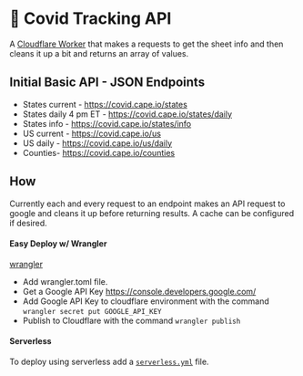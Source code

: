 # 👷 Covid Tracking API

A [Cloudflare Worker](https://developers.cloudflare.com/workers/) that makes a requests to get the sheet info and then cleans it up a bit and returns an array of values.

## Initial Basic API - JSON Endpoints

* States current - https://covid.cape.io/states
* States daily 4 pm ET - https://covid.cape.io/states/daily
* States info - https://covid.cape.io/states/info
* US current - https://covid.cape.io/us
* US daily - https://covid.cape.io/us/daily
* Counties- https://covid.cape.io/counties

## How

Currently each and every request to an endpoint makes an API request to google and cleans it up before returning results. A cache can be configured if desired.

#### Easy Deploy w/ Wrangler

[wrangler](https://github.com/cloudflare/wrangler)

* Add wrangler.toml file.
* Get a Google API Key https://console.developers.google.com/
* Add Google API Key to cloudflare environment with the command `wrangler secret put GOOGLE_API_KEY`
* Publish to Cloudflare with the command `wrangler publish`

#### Serverless

To deploy using serverless add a [`serverless.yml`](https://serverless.com/framework/docs/providers/cloudflare/) file.
